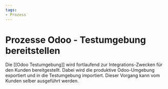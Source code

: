 ```yaml
---
tags:
- Prozess
---
```

# Prozesse Odoo - Testumgebung bereitstellen

Die [[Odoo Testumgebung]] wird fortlaufend zur Integrations-Zwecken für den Kunden bereitgestellt. Dabei wird die produktive Odoo-Umgebung exportiert und in die Testumgebung importiert. Dieser Vorgang kann vom Kunden selber ausgeführt werden.